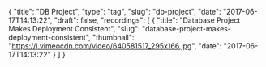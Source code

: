 {
  "title": "DB Project",
  "type": "tag",
  "slug": "db-project",
  "date": "2017-06-17T14:13:22",
  "draft": false,
  "recordings": [
    {
      "title": "Database Project Makes Deployment Consistent",
      "slug": "database-project-makes-deployment-consistent",
      "thumbnail": "https://i.vimeocdn.com/video/640581517_295x166.jpg",
      "date": "2017-06-17T14:13:22"
    }
  ]
}